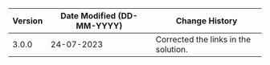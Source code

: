 | **Version** | **Date Modified (DD-MM-YYYY)** | **Change History**         |
|-------------|-------------------------------|-----------------------------|
| 3.0.0       | 24-07-2023                    | Corrected the links in the solution.  	        |  

